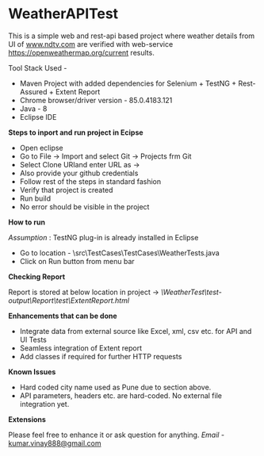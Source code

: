 # WeatherAPITest

This is a simple web and rest-api based project where weather details from UI of www.ndtv.com are verified with web-service https://openweathermap.org/current results.

Tool Stack Used -
* Maven Project with added dependencies for Selenium + TestNG + Rest-Assured + Extent Report
* Chrome browser/driver version - 85.0.4183.121
* Java - 8
* Eclipse IDE

<B> Steps to inport and run project in Ecipse </B>
* Open eclipse
* Go to File -> Import and select Git -> Projects frm Git
* Select Clone URIand enter URL as ->
* Also provide your github credentials
* Follow rest of the steps in standard fashion
* Verify that project is created
* Run build
* No error should be visible in the project

<B> How to run </B>

<I>Assumption</I> : TestNG plug-in is already installed in Eclipse
* Go to location - \src\TestCases\TestCases\WeatherTests.java
* Click on Run button from menu bar

<B> Checking Report </B>

Report is stored at below location in project ->
<I>\WeatherTest\test-output\Report\test\ExtentReport.html</I>

<B> Enhancements that can be done </B>
* Integrate data from external source like Excel, xml, csv etc. for API and UI Tests
* Seamless integration of Extent report
* Add classes if required for further HTTP requests

<B> Known Issues </B>
* Hard coded city name used as Pune due to section above.
* API parameters, headers etc. are hard-coded. No external file integration yet.

<B> Extensions </B>

Please feel free to enhance it or ask question for anything.
<I>Email</I> - kumar.vinay888@gmail.com
